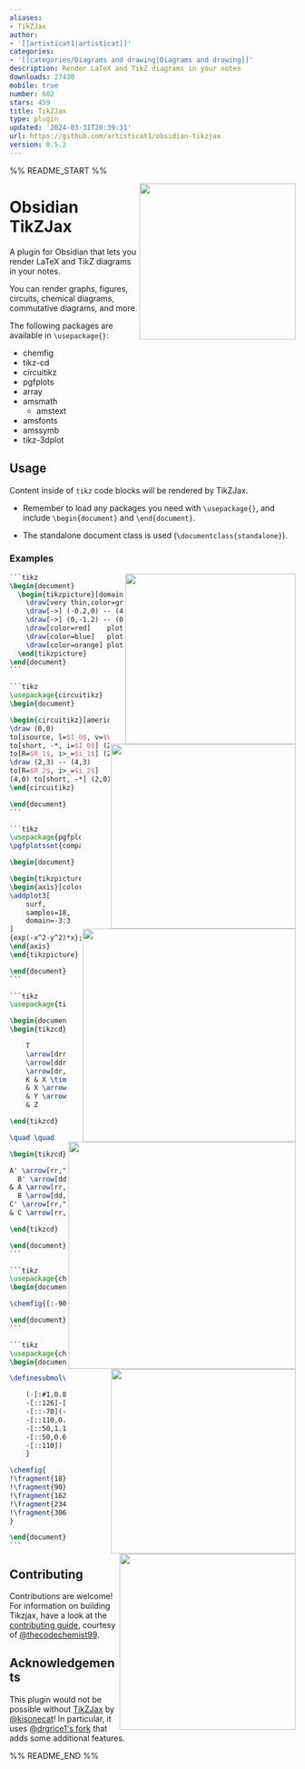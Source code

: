 ```yaml
---
aliases:
- TikZJax
author:
- '[[artisticat1|artisticat]]'
categories:
- '[[categories/Diagrams and drawing|Diagrams and drawing]]'
description: Render LaTeX and TikZ diagrams in your notes
downloads: 27430
mobile: true
number: 602
stars: 459
title: TikZJax
type: plugin
updated: '2024-03-31T20:39:31'
url: https://github.com/artisticat1/obsidian-tikzjax
version: 0.5.2
---
```


%% README_START %%

<img width=275 align="right" src="./imgs/screenshot.png">

# Obsidian TikZJax

A plugin for Obsidian that lets you render LaTeX and TikZ diagrams in your notes.

You can render graphs, figures, circuits, chemical diagrams, commutative diagrams, and more.

The following packages are available in `\usepackage{}`:
- chemfig
- tikz-cd
- circuitikz
- pgfplots
- array
- amsmath
  - amstext
- amsfonts
- amssymb
- tikz-3dplot

## Usage
Content inside of `tikz` code blocks will be rendered by TikZJax.

- Remember to load any packages you need with `\usepackage{}`, and include `\begin{document}` and `\end{document}`.

- The standalone document class is used (`\documentclass{standalone}`).


### Examples
<img width=300 align="right" src="./imgs/img1.png">

````latex
```tikz
\begin{document}
  \begin{tikzpicture}[domain=0:4]
    \draw[very thin,color=gray] (-0.1,-1.1) grid (3.9,3.9);
    \draw[->] (-0.2,0) -- (4.2,0) node[right] {$x$};
    \draw[->] (0,-1.2) -- (0,4.2) node[above] {$f(x)$};
    \draw[color=red]    plot (\x,\x)             node[right] {$f(x) =x$};
    \draw[color=blue]   plot (\x,{sin(\x r)})    node[right] {$f(x) = \sin x$};
    \draw[color=orange] plot (\x,{0.05*exp(\x)}) node[right] {$f(x) = \frac{1}{20} \mathrm e^x$};
  \end{tikzpicture}
\end{document}
```
````

<img width=325 align="right" src="./imgs/img2.png">

````latex
```tikz
\usepackage{circuitikz}
\begin{document}

\begin{circuitikz}[american, voltage shift=0.5]
\draw (0,0)
to[isource, l=$I_0$, v=$V_0$] (0,3)
to[short, -*, i=$I_0$] (2,3)
to[R=$R_1$, i>_=$i_1$] (2,0) -- (0,0);
\draw (2,3) -- (4,3)
to[R=$R_2$, i>_=$i_2$]
(4,0) to[short, -*] (2,0);
\end{circuitikz}

\end{document}
```
````

<img width=375 align="right" src="./imgs/img3.png">

````latex
```tikz
\usepackage{pgfplots}
\pgfplotsset{compat=1.16}

\begin{document}

\begin{tikzpicture}
\begin{axis}[colormap/viridis]
\addplot3[
	surf,
	samples=18,
	domain=-3:3
]
{exp(-x^2-y^2)*x};
\end{axis}
\end{tikzpicture}

\end{document}
```
````

<img width=400 align="right" src="./imgs/img4.png">

````latex
```tikz
\usepackage{tikz-cd}

\begin{document}
\begin{tikzcd}

    T
    \arrow[drr, bend left, "x"]
    \arrow[ddr, bend right, "y"]
    \arrow[dr, dotted, "{(x,y)}" description] & & \\
    K & X \times_Z Y \arrow[r, "p"] \arrow[d, "q"]
    & X \arrow[d, "f"] \\
    & Y \arrow[r, "g"]
    & Z

\end{tikzcd}

\quad \quad

\begin{tikzcd}[row sep=2.5em]

A' \arrow[rr,"f'"] \arrow[dr,swap,"a"] \arrow[dd,swap,"g'"] &&
  B' \arrow[dd,swap,"h'" near start] \arrow[dr,"b"] \\
& A \arrow[rr,crossing over,"f" near start] &&
  B \arrow[dd,"h"] \\
C' \arrow[rr,"k'" near end] \arrow[dr,swap,"c"] && D' \arrow[dr,swap,"d"] \\
& C \arrow[rr,"k"] \arrow[uu,<-,crossing over,"g" near end]&& D

\end{tikzcd}

\end{document}
```
````

<img width=325 align="right" src="./imgs/img5.png">

````latex
```tikz
\usepackage{chemfig}
\begin{document}

\chemfig{[:-90]HN(-[::-45](-[::-45]R)=[::+45]O)>[::+45]*4(-(=O)-N*5(-(<:(=[::-60]O)-[::+60]OH)-(<[::+0])(<:[::-108])-S>)--)}

\end{document}
```
````

<img width=310 align="right" src="./imgs/img6.png">

````latex
```tikz
\usepackage{chemfig}
\begin{document}

\definesubmol\fragment1{

    (-[:#1,0.85,,,draw=none]
    -[::126]-[::-54](=_#(2pt,2pt)[::180])
    -[::-70](-[::-56.2,1.07]=^#(2pt,2pt)[::180,1.07])
    -[::110,0.6](-[::-148,0.60](=^[::180,0.35])-[::-18,1.1])
    -[::50,1.1](-[::18,0.60]=_[::180,0.35])
    -[::50,0.6]
    -[::110])
    }

\chemfig{
!\fragment{18}
!\fragment{90}
!\fragment{162}
!\fragment{234}
!\fragment{306}
}

\end{document}
```
````

## Contributing
Contributions are welcome! For information on building Tikzjax, have a look at the [contributing guide](https://github.com/artisticat1/obsidian-tikzjax/issues/68), courtesy of [@thecodechemist99](https://github.com/thecodechemist99).

## Acknowledgements
This plugin would not be possible without [TikZJax](https://github.com/kisonecat/tikzjax) by [@kisonecat](https://github.com/kisonecat)! In particular, it uses
[@drgrice1's fork](https://github.com/drgrice1/tikzjax/tree/ww-modifications) that adds some additional features.


%% README_END %%
